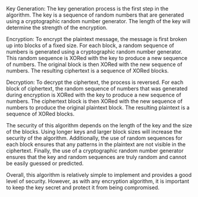 
Key Generation: The key generation process is the first step in the algorithm. The key is a sequence of random numbers that are generated using a cryptographic random number generator. The length of the key will determine the strength of the encryption.

Encryption: To encrypt the plaintext message, the message is first broken up into blocks of a fixed size. For each block, a random sequence of numbers is generated using a cryptographic random number generator. This random sequence is XORed with the key to produce a new sequence of numbers. The original block is then XORed with the new sequence of numbers. The resulting ciphertext is a sequence of XORed blocks.

Decryption: To decrypt the ciphertext, the process is reversed. For each block of ciphertext, the random sequence of numbers that was generated during encryption is XORed with the key to produce a new sequence of numbers. The ciphertext block is then XORed with the new sequence of numbers to produce the original plaintext block. The resulting plaintext is a sequence of XORed blocks.

The security of this algorithm depends on the length of the key and the size of the blocks. Using longer keys and larger block sizes will increase the security of the algorithm. Additionally, the use of random sequences for each block ensures that any patterns in the plaintext are not visible in the ciphertext. Finally, the use of a cryptographic random number generator ensures that the key and random sequences are truly random and cannot be easily guessed or predicted.

Overall, this algorithm is relatively simple to implement and provides a good level of security. However, as with any encryption algorithm, it is important to keep the key secret and protect it from being compromised.
